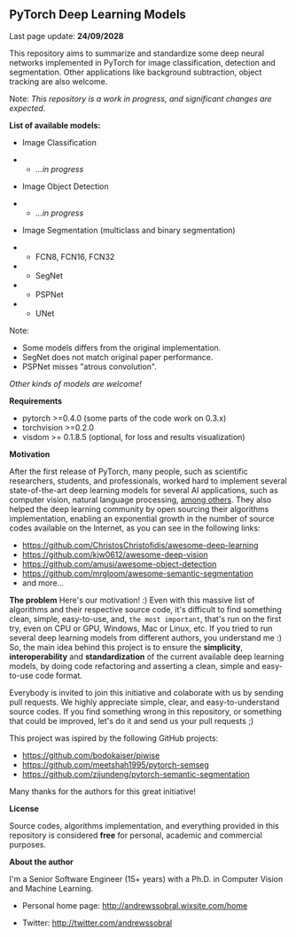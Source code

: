 ## PyTorch Deep Learning Models

Last page update: **24/09/2028**

This repository aims to summarize and standardize some deep neural networks implemented in PyTorch for image classification, detection and segmentation. Other applications like background subtraction, object tracking are also welcome.

Note: *This repository is a work in progress, and significant changes are expected.*

**List of available models:**

* Image Classification

* * *...in progress*

* Image Object Detection

* * *...in progress*

* Image Segmentation (multiclass and binary segmentation)

* * FCN8, FCN16, FCN32
* * SegNet
* * PSPNet
* * UNet

Note:
* Some models differs from the original implementation. 
* SegNet does not match original paper performance.
* PSPNet misses "atrous convolution".

*Other kinds of models are welcome!*

**Requirements**
* pytorch >=0.4.0 (some parts of the code work on 0.3.x)
* torchvision >=0.2.0
* visdom >= 0.1.8.5 (optional, for loss and results visualization)

**Motivation**

After the first release of PyTorch, many people, such as scientific researchers, students, and professionals, worked hard to implement several state-of-the-art deep learning models for several AI applications, such as computer vision, natural language processing, [among others](https://machinelearningmastery.com/inspirational-applications-deep-learning/). They also helped the deep learning community by open sourcing their algorithms implementation, enabling an exponential growth in the number of source codes available on the Internet, as you can see in the following links:

* https://github.com/ChristosChristofidis/awesome-deep-learning
* https://github.com/kjw0612/awesome-deep-vision
* https://github.com/amusi/awesome-object-detection
* https://github.com/mrgloom/awesome-semantic-segmentation
* and more...

**The problem** Here's our motivation! :)
Even with this massive list of algorithms and their respective source code, it's difficult to find something clean, simple, easy-to-use, and, `the most important`, that's run on the first try, even on CPU or GPU, Windows, Mac or Linux, etc. If you tried to run several deep learning models from different authors, you understand me :)
So, the main idea behind this project is to ensure the **simplicity**, **interoperability** and **standardization** of the current available deep learning models, by doing code refactoring and asserting a clean, simple and easy-to-use code format. 

Everybody is invited to join this initiative and colaborate with us by sending pull requests. We highly appreciate simple, clear, and easy-to-understand source codes. If you find something wrong in this repository, or something that could be improved, let's do it and send us your pull requests ;)

This project was ispired by the following GitHub projects:

* https://github.com/bodokaiser/piwise
* https://github.com/meetshah1995/pytorch-semseg
* https://github.com/zijundeng/pytorch-semantic-segmentation

Many thanks for the authors for this great initiative!

**License** 

Source codes, algorithms implementation, and everything provided in this repository is considered **free** for personal, academic and commercial purposes.

**About the author**

I'm a Senior Software Engineer (15+ years) with a Ph.D. in Computer Vision and Machine Learning. 

* Personal home page:
http://andrewssobral.wixsite.com/home

* Twitter: http://twitter.com/andrewssobral